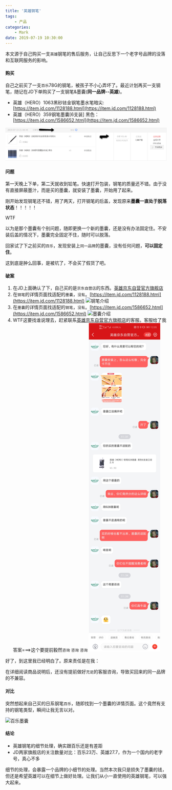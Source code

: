 ```yaml
---
title: '英雄钢笔'
tags:
    - 产品
categories:
    - Mark
date: 2019-07-19 10:30:00
---
```


本文源于自己购买一支`英雄`钢笔的售后服务，让自己反思下一个老字号品牌的没落和互联网服务的影响。


#### 购买

自己之前买了一支`百乐`78G的钢笔，被孩子不小心弄坏了。最近计划再买一支钢笔，随记在JD下单购买了一支钢笔&墨囊(**同一品牌--英雄**)。

- 英雄（HERO）1063黑砂铱金钢笔墨水笔暗尖: [https://item.jd.com/1128188.html](https://item.jd.com/1128188.html)
- 英雄（HERO）359钢笔墨囊[6支装] 黑色：[https://item.jd.com/1586652.html](https://item.jd.com/1586652.html)

![订单](/img/HeroPen/Order.png)

<!--more-->

#### 问题

第一天晚上下单，第二天就收到铅笔。快速打开包装，钢笔的质量还不错。由于没有直接屏蔽墨汁，而是买的墨囊，就安装了墨囊，开始用了起来。


刚开始发现钢笔还不错，用了两天，打开钢笔的后盖，发现原来**墨囊一直处于脱落状态**！！！！！

WTF

以为是那个墨囊有个别问题，随即更换一个新的墨囊，还是没有办法固定住。不安装后盖的情况下，墨囊完全固定不住，随时可以脱落。


回家试了下之前买的`百乐`，发现安装上`同一品牌`的墨囊，没有任何问题，**可以固定住**。

这到底是肿么回事，是被坑了，不会买了假货了吧。


#### 破案

1. 在JD上面确认了下，自己买的是`京东自营店`的东西。[英雄京东自营官方旗舰店](https://mall.jd.com/index-1000000608.html)
2. 在`钢笔`的详情页面找适配的`墨囊`，`没有`。[https://item.jd.com/1128188.html](https://item.jd.com/1128188.html)
![钢笔介绍](/img/HeroPen/Pen.png)
3. 在`墨囊`的详情页面找适配的`钢笔`，`没有`。[https://item.jd.com/1586652.html](https://item.jd.com/1586652.html)
![墨囊介绍](/img/HeroPen/InkSac.png)
4. WTF这要找谁说理去，赶紧联系[英雄京东自营官方旗舰店](https://mall.jd.com/index-1000000608.html)的客服。客服给了我答案===>这个要提前毅然`咨询` `咨询` `咨询`
![客服沟通](/img/HeroPen/Results.png)

好了，到这里我已经明白了。原来责任是在我：

在详细阅读商品说明后，还没有提前做好`充足`的客服咨询，导致买回来的同一品牌的不兼容。

#### 对比

突然想起来自己买的日系钢笔`百乐`，随即找到一个墨囊的详情页面。这个竟然有支持的钢笔类型，瞬间让我无言以对。

![百乐墨囊](/img/HeroPen/Pilot.png)


#### 结论

- 英雄钢笔的细节处理，确实跟百乐还是有差距
- JD两家旗舰店的关注数量对比：百乐23万、英雄27.7，作为一个国内的老字号，真心不多

细节的处理，会暴露一个品牌的小细节的处理。当然本次我只是损失了墨囊的钱，但还是希望英雄可以在细节上做好处理。让我们从小一直使用的英雄钢笔，可以强大起来。
